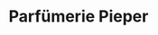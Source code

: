 ---
title: "Parfümerie Pieper"
url: /wuppertal/parfuemerie-pieper-alte-freiheit/
shop: Parfümerie
---